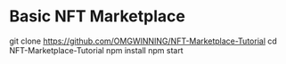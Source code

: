 # Basic NFT Marketplace

git clone https://github.com/OMGWINNING/NFT-Marketplace-Tutorial
cd NFT-Marketplace-Tutorial
npm install
npm start
```
